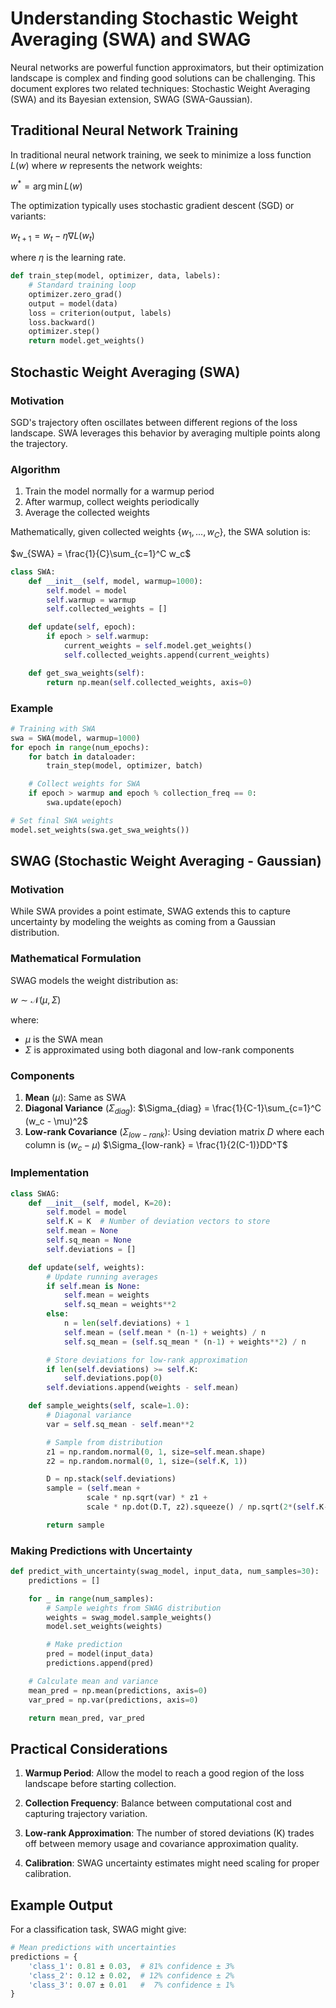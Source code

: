 # Understanding Stochastic Weight Averaging (SWA) and SWAG

Neural networks are powerful function approximators, but their optimization landscape is complex and finding good solutions can be challenging. This document explores two related techniques: Stochastic Weight Averaging (SWA) and its Bayesian extension, SWAG (SWA-Gaussian).

## Traditional Neural Network Training

In traditional neural network training, we seek to minimize a loss function $L(w)$ where $w$ represents the network weights:

$w^* = \arg\min L(w)$

The optimization typically uses stochastic gradient descent (SGD) or variants:

$w_{t+1} = w_t - \eta \nabla L(w_t)$

where $\eta$ is the learning rate.

```python
def train_step(model, optimizer, data, labels):
    # Standard training loop
    optimizer.zero_grad()
    output = model(data)
    loss = criterion(output, labels)
    loss.backward()
    optimizer.step()
    return model.get_weights()
```

## Stochastic Weight Averaging (SWA)

### Motivation

SGD's trajectory often oscillates between different regions of the loss landscape. SWA leverages this behavior by averaging multiple points along the trajectory.

### Algorithm

1. Train the model normally for a warmup period
2. After warmup, collect weights periodically
3. Average the collected weights

Mathematically, given collected weights $\{w_1, ..., w_C\}$, the SWA solution is:

$w_{SWA} = \frac{1}{C}\sum_{c=1}^C w_c$

```python
class SWA:
    def __init__(self, model, warmup=1000):
        self.model = model
        self.warmup = warmup
        self.collected_weights = []

    def update(self, epoch):
        if epoch > self.warmup:
            current_weights = self.model.get_weights()
            self.collected_weights.append(current_weights)

    def get_swa_weights(self):
        return np.mean(self.collected_weights, axis=0)
```

### Example

```python
# Training with SWA
swa = SWA(model, warmup=1000)
for epoch in range(num_epochs):
    for batch in dataloader:
        train_step(model, optimizer, batch)

    # Collect weights for SWA
    if epoch > warmup and epoch % collection_freq == 0:
        swa.update(epoch)

# Set final SWA weights
model.set_weights(swa.get_swa_weights())
```

## SWAG (Stochastic Weight Averaging - Gaussian)

### Motivation

While SWA provides a point estimate, SWAG extends this to capture uncertainty by modeling the weights as coming from a Gaussian distribution.

### Mathematical Formulation

SWAG models the weight distribution as:

$w \sim \mathcal{N}(\mu, \Sigma)$

where:

- $\mu$ is the SWA mean
- $\Sigma$ is approximated using both diagonal and low-rank components

### Components

1. **Mean** ($\mu$): Same as SWA
2. **Diagonal Variance** ($\Sigma_{diag}$):
   $\Sigma_{diag} = \frac{1}{C-1}\sum_{c=1}^C (w_c - \mu)^2$
3. **Low-rank Covariance** ($\Sigma_{low-rank}$):
   Using deviation matrix $D$ where each column is $(w_c - \mu)$
   $\Sigma_{low-rank} = \frac{1}{2(C-1)}DD^T$

### Implementation

```python
class SWAG:
    def __init__(self, model, K=20):
        self.model = model
        self.K = K  # Number of deviation vectors to store
        self.mean = None
        self.sq_mean = None
        self.deviations = []

    def update(self, weights):
        # Update running averages
        if self.mean is None:
            self.mean = weights
            self.sq_mean = weights**2
        else:
            n = len(self.deviations) + 1
            self.mean = (self.mean * (n-1) + weights) / n
            self.sq_mean = (self.sq_mean * (n-1) + weights**2) / n

        # Store deviations for low-rank approximation
        if len(self.deviations) >= self.K:
            self.deviations.pop(0)
        self.deviations.append(weights - self.mean)

    def sample_weights(self, scale=1.0):
        # Diagonal variance
        var = self.sq_mean - self.mean**2

        # Sample from distribution
        z1 = np.random.normal(0, 1, size=self.mean.shape)
        z2 = np.random.normal(0, 1, size=(self.K, 1))

        D = np.stack(self.deviations)
        sample = (self.mean +
                 scale * np.sqrt(var) * z1 +
                 scale * np.dot(D.T, z2).squeeze() / np.sqrt(2*(self.K-1)))

        return sample
```

### Making Predictions with Uncertainty

```python
def predict_with_uncertainty(swag_model, input_data, num_samples=30):
    predictions = []

    for _ in range(num_samples):
        # Sample weights from SWAG distribution
        weights = swag_model.sample_weights()
        model.set_weights(weights)

        # Make prediction
        pred = model(input_data)
        predictions.append(pred)

    # Calculate mean and variance
    mean_pred = np.mean(predictions, axis=0)
    var_pred = np.var(predictions, axis=0)

    return mean_pred, var_pred
```

## Practical Considerations

1. **Warmup Period**: Allow the model to reach a good region of the loss landscape before starting collection.

2. **Collection Frequency**: Balance between computational cost and capturing trajectory variation.

3. **Low-rank Approximation**: The number of stored deviations (K) trades off between memory usage and covariance approximation quality.

4. **Calibration**: SWAG uncertainty estimates might need scaling for proper calibration.

## Example Output

For a classification task, SWAG might give:

```python
# Mean predictions with uncertainties
predictions = {
    'class_1': 0.81 ± 0.03,  # 81% confidence ± 3%
    'class_2': 0.12 ± 0.02,  # 12% confidence ± 2%
    'class_3': 0.07 ± 0.01   #  7% confidence ± 1%
}
```
